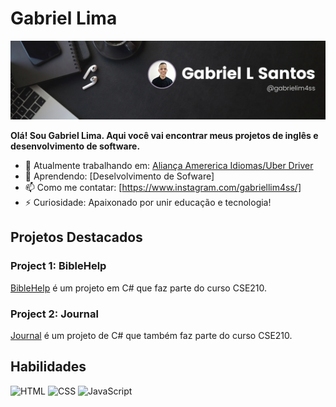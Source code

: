 # Gabriel Lima
![Profile Banner](https://github.com/GLima2021/GLima2021/blob/main/Black%20Minimal%20Motivation%20Quote%20LinkedIn%20Banner.png)

**Olá! Sou Gabriel Lima. Aqui você vai encontrar meus projetos de inglês e desenvolvimento de software.**

- 🔭 Atualmente trabalhando em: [Aliança Amererica Idiomas/Uber Driver](#)
- 🌱 Aprendendo: [Deselvolvimento de Sofware]
- 📫 Como me contatar: [https://www.instagram.com/gabriellim4ss/]
- ⚡ Curiosidade: Apaixonado por unir educação e tecnologia!

## Projetos Destacados

### Project 1: BibleHelp
[BibleHelp](https://github.com/GLima2021/CSE210-CSharp/blob/main/BibleHelp/Program.cs) é um projeto em C# que faz parte do curso CSE210.

### Project 2: Journal
[Journal](https://github.com/GLima2021/CSE210-CSharp/blob/main/Journal/Program.cs) é um projeto de C# que também faz parte do curso CSE210.

## Habilidades
![HTML](https://via.placeholder.com/20/0000FF/808080?text=HTML) ![CSS](https://via.placeholder.com/20/0000FF/808080?text=CSS) ![JavaScript](https://via.placeholder.com/20/0000FF/808080?text=JS)
